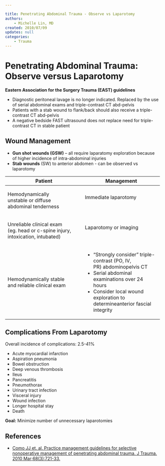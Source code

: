 ```yaml
---

title: Penetrating Abdominal Trauma - Observe vs Laparotomy
authors:
    - Michelle Lin, MD
created: 2010/07/09
updates: null
categories:
    - Trauma
---
```


# Penetrating Abdominal Trauma: Observe versus Laparotomy

**Eastern Association for the Surgery Trauma (EAST) guidelines**

- Diagnostic peritoneal lavage is no longer indicated. Replaced by the use of serial abdominal exams and triple-contrast CT abd-pelvis
- Patients with a stab wound to flank/back should also receive a triple-contrast CT abd-pelvis 
- A negative bedside FAST ultrasound does not replace need for triple-contrast CT in stable patient

## Wound Management

- **Gun shot wounds (GSW)** – all require laparatomy exploration because of higher incidence of intra-abdominal injuries
- **Stab wounds** (SW) to anterior abdomen - can be observed vs laparotomy 

<table>
<colgroup>
<col width="50%" />
<col width="50%" />
</colgroup>
<thead>
<tr class="header">
<th><strong>Patient</strong></th>
<th><strong>Management</strong><br />
</th>
</tr>
</thead>
<tbody>
<tr class="odd">
<td><p>Hemodynamically <br />
unstable or diffuse <br />
abdominal tenderness <br />
</p></td>
<td><p>Immediate laparotomy </p>
<br />
</td>
</tr>
<tr class="even">
<td><p>Unreliable clinical exam <br />
(eg. head or c-spine injury, <br />
intoxication, intubated) </p></td>
<td><p>Laparotomy or imaging </p>
<br />
</td>
</tr>
<tr class="odd">
<td><p>Hemodynamically stable <br />
and reliable clinical exam <br />
</p></td>
<td><ul>
<li>“Strongly consider” triple-contrast (PO, IV, PR) abdominopelvis CT</li>
<li><span class="aglmd-moreinfo ui-moreinfo" data-iid="53aa2472d35d3ae92e0016b2">Serial abdominal examinations over 24 hours</span> </li>
<li><span class="aglmd-moreinfo ui-moreinfo" data-iid="53aa2472d35d3ae92e0016b3">Consider local wound exploration to determineanterior fascial integrity</span></li>
</ul></td>
</tr>
</tbody>
</table>

## Complications From Laparotomy

Overall incidence of complications: 2.5-41%

- Acute myocardial infarction
- Aspiration pneumonia
- Bowel obstruction
- Deep venous thrombosis
- Ileus
- Pancreatitis
- Pneumothorax
- Urinary tract infection
- Visceral injury
- Wound infection
- Longer hospital stay
- Death 

**Goal:** Minimize number of unnecessary laparotomies

## References

- [Como JJ et. al. Practice management guidelines for selective nonoperative management of penetrating abdominal trauma. J Trauma. 2010 Mar;68(3):721-33.](http://www.ncbi.nlm.nih.gov/pubmed/20220426)
